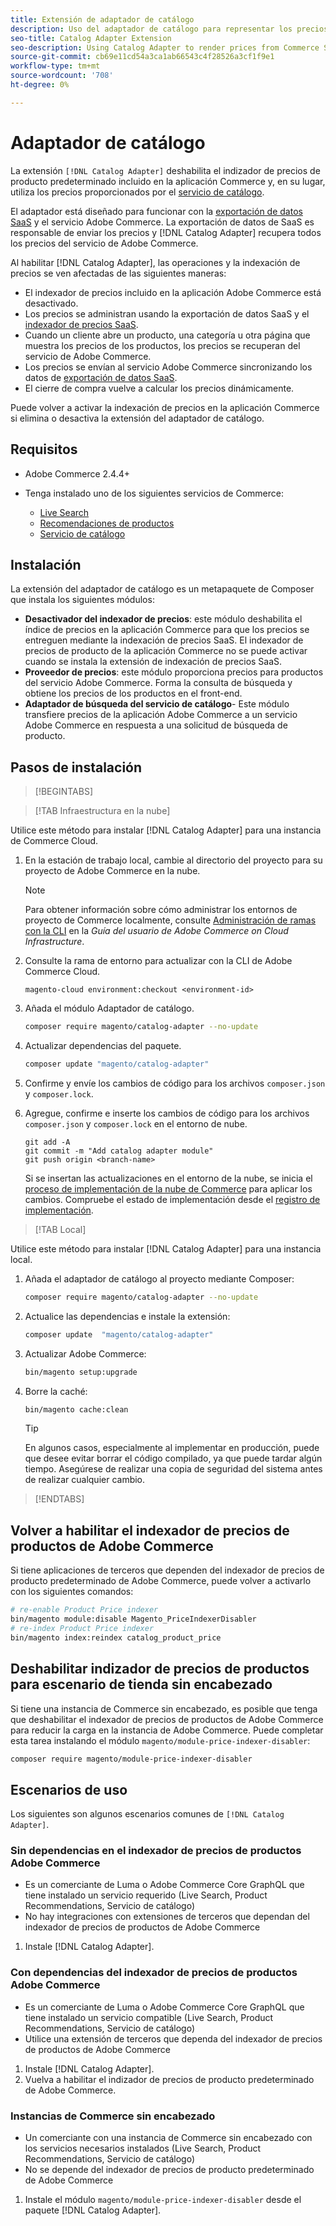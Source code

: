 ```yaml
---
title: Extensión de adaptador de catálogo
description: Uso del adaptador de catálogo para representar los precios de los servicios de Commerce
seo-title: Catalog Adapter Extension
seo-description: Using Catalog Adapter to render prices from Commerce Services
source-git-commit: cb69e11cd54a3ca1ab66543c4f28526a3cf1f9e1
workflow-type: tm+mt
source-wordcount: '708'
ht-degree: 0%

---
```


# Adaptador de catálogo

La extensión `[!DNL Catalog Adapter]` deshabilita el indizador de precios de producto predeterminado incluido en la aplicación Commerce y, en su lugar, utiliza los precios proporcionados por el [servicio de catálogo](../catalog-service/overview.md).

El adaptador está diseñado para funcionar con la [exportación de datos SaaS](../data-export/overview.md) y el servicio Adobe Commerce. La exportación de datos de SaaS es responsable de enviar los precios y [!DNL Catalog Adapter] recupera todos los precios del servicio de Adobe Commerce.

Al habilitar [!DNL Catalog Adapter], las operaciones y la indexación de precios se ven afectadas de las siguientes maneras:

- El indexador de precios incluido en la aplicación Adobe Commerce está desactivado.
- Los precios se administran usando la exportación de datos SaaS y el [indexador de precios SaaS](price-indexing.md).
- Cuando un cliente abre un producto, una categoría u otra página que muestra los precios de los productos, los precios se recuperan del servicio de Adobe Commerce.
- Los precios se envían al servicio Adobe Commerce sincronizando los datos de [exportación de datos SaaS](../data-export/overview.md).
- El cierre de compra vuelve a calcular los precios dinámicamente.

Puede volver a activar la indexación de precios en la aplicación Commerce si elimina o desactiva la extensión del adaptador de catálogo.

## Requisitos

- Adobe Commerce 2.4.4+
- Tenga instalado uno de los siguientes servicios de Commerce:

   - [Live Search](../live-search/install.md)
   - [Recomendaciones de productos](../product-recommendations/install-configure.md)
   - [Servicio de catálogo](../catalog-service/installation.md)

## Instalación

La extensión del adaptador de catálogo es un metapaquete de Composer que instala los siguientes módulos:

- **Desactivador del indexador de precios**: este módulo deshabilita el índice de precios en la aplicación Commerce para que los precios se entreguen mediante la indexación de precios SaaS. El indexador de precios de producto de la aplicación Commerce no se puede activar cuando se instala la extensión de indexación de precios SaaS.
- **Proveedor de precios**: este módulo proporciona precios para productos del servicio Adobe Commerce. Forma la consulta de búsqueda y obtiene los precios de los productos en el front-end.
- **Adaptador de búsqueda del servicio de catálogo**- Este módulo transfiere precios de la aplicación Adobe Commerce a un servicio Adobe Commerce en respuesta a una solicitud de búsqueda de producto.

## Pasos de instalación

>[!BEGINTABS]

>[!TAB Infraestructura en la nube]

Utilice este método para instalar [!DNL Catalog Adapter] para una instancia de Commerce Cloud.

1. En la estación de trabajo local, cambie al directorio del proyecto para su proyecto de Adobe Commerce en la nube.

   >[!NOTE]
   >
   >Para obtener información sobre cómo administrar los entornos de proyecto de Commerce localmente, consulte [Administración de ramas con la CLI](https://experienceleague.adobe.com/es/docs/commerce-cloud-service/user-guide/develop/cli-branches) en la _Guía del usuario de Adobe Commerce on Cloud Infrastructure_.

1. Consulte la rama de entorno para actualizar con la CLI de Adobe Commerce Cloud.

   ```shell
   magento-cloud environment:checkout <environment-id>
   ```

1. Añada el módulo Adaptador de catálogo.

   ```bash
   composer require magento/catalog-adapter --no-update
   ```

1. Actualizar dependencias del paquete.

   ```bash
   composer update "magento/catalog-adapter"
   ```

1. Confirme y envíe los cambios de código para los archivos `composer.json` y `composer.lock`.

1. Agregue, confirme e inserte los cambios de código para los archivos `composer.json` y `composer.lock` en el entorno de nube.

   ```shell
   git add -A
   git commit -m "Add catalog adapter module"
   git push origin <branch-name>
   ```

   Si se insertan las actualizaciones en el entorno de la nube, se inicia el [proceso de implementación de la nube de Commerce](https://experienceleague.adobe.com/es/docs/commerce-cloud-service/user-guide/develop/deploy/process) para aplicar los cambios. Compruebe el estado de implementación desde el [registro de implementación](https://experienceleague.adobe.com/es/docs/commerce-cloud-service/user-guide/develop/test/log-locations#deploy-log).

>[!TAB Local]

Utilice este método para instalar [!DNL Catalog Adapter] para una instancia local.

1. Añada el adaptador de catálogo al proyecto mediante Composer:

   ```bash
   composer require magento/catalog-adapter --no-update
   ```

1. Actualice las dependencias e instale la extensión:

   ```bash
   composer update  "magento/catalog-adapter"
   ```

1. Actualizar Adobe Commerce:

   ```bash
   bin/magento setup:upgrade
   ```

1. Borre la caché:

   ```bash
   bin/magento cache:clean
   ```

   >[!TIP]
   >
   >En algunos casos, especialmente al implementar en producción, puede que desee evitar borrar el código compilado, ya que puede tardar algún tiempo. Asegúrese de realizar una copia de seguridad del sistema antes de realizar cualquier cambio.

>[!ENDTABS]


## Volver a habilitar el indexador de precios de productos de Adobe Commerce

Si tiene aplicaciones de terceros que dependen del indexador de precios de producto predeterminado de Adobe Commerce, puede volver a activarlo con los siguientes comandos:

```bash
# re-enable Product Price indexer
bin/magento module:disable Magento_PriceIndexerDisabler
# re-index Product Price indexer
bin/magento index:reindex catalog_product_price
```

## Deshabilitar indizador de precios de productos para escenario de tienda sin encabezado

Si tiene una instancia de Commerce sin encabezado, es posible que tenga que deshabilitar el indexador de precios de productos de Adobe Commerce para reducir la carga en la instancia de Adobe Commerce. Puede completar esta tarea instalando el módulo `magento/module-price-indexer-disabler`:

```bash
composer require magento/module-price-indexer-disabler
```

## Escenarios de uso

Los siguientes son algunos escenarios comunes de `[!DNL Catalog Adapter]`.

### Sin dependencias en el indexador de precios de productos Adobe Commerce

- Es un comerciante de Luma o Adobe Commerce Core GraphQL que tiene instalado un servicio requerido (Live Search, Product Recommendations, Servicio de catálogo)
- No hay integraciones con extensiones de terceros que dependan del indexador de precios de productos de Adobe Commerce

1. Instale [!DNL Catalog Adapter].

### Con dependencias del indexador de precios de productos Adobe Commerce

- Es un comerciante de Luma o Adobe Commerce Core GraphQL que tiene instalado un servicio compatible (Live Search, Product Recommendations, Servicio de catálogo)
- Utilice una extensión de terceros que dependa del indexador de precios de productos de Adobe Commerce

1. Instale [!DNL Catalog Adapter].
1. Vuelva a habilitar el indizador de precios de producto predeterminado de Adobe Commerce.

### Instancias de Commerce sin encabezado

- Un comerciante con una instancia de Commerce sin encabezado con los servicios necesarios instalados (Live Search, Product Recommendations, Servicio de catálogo)
- No se depende del indexador de precios de producto predeterminado de Adobe Commerce

1. Instale el módulo `magento/module-price-indexer-disabler` desde el paquete [!DNL Catalog Adapter].


